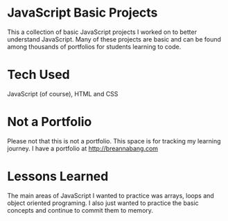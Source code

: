 # JavaScript Basic Projects
This a collection of basic JavaScript projects I worked on to better understand JavaScript. Many of these projects are basic and can be found among thousands of portfolios for students learning to code. 

# Tech Used
JavaScript (of course), HTML and CSS

# Not a Portfolio
Please not that this is not a portfolio. This space is for tracking my learning journey. I have a portfolio at http://breannabang.com

# Lessons Learned
The main areas of JavaScript I wanted to practice was arrays, loops and object oriented programing. I also just wanted to practice the basic concepts and continue to commit them to memory.  
